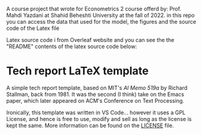 A course project that wrote for Econometrics 2 course offerd by: Prof. Mahdi Yazdani at Shahid Beheshti University at the fall of 2022.
in this repo you can access the data that used for the model, the figures and the source code of the Latex file


Latex source code i from Overleaf website and you can see the the "README" contents of the latex source code below:

# Tech report LaTeX template

A simple tech report template, based on MIT's *AI Memo 519a* by Richard Stallman, back from 1981.
It was the second (I think) take on the Emacs paper, which later appeared on ACM's Conference on Text Processing.

Ironically, this template was written in VS Code... however it uses a GPL License, and hence  is free to use, modify and sell as long as the license is kept the same.
More information can be found on the [LICENSE](LICENSE.txt) file.